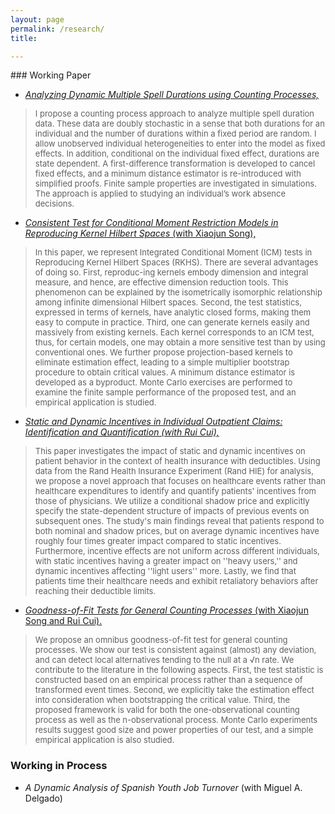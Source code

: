```yaml
---
layout: page
permalink: /research/
title: 

---
```

<html>
<head>
<!-- Global site tag (gtag.js) - Google Analytics -->
<script async src="https://www.googletagmanager.com/gtag/js?id=UA-123587654-1"></script>
<script>
  window.dataLayer = window.dataLayer || [];
  function gtag(){dataLayer.push(arguments);}
  gtag('js', new Date());

  gtag('config', 'UA-123587654-1');
</script>

<!-- Hotjar Tracking Code for https://yuhaoli-academic.github.io -->
<script>
    (function(h,o,t,j,a,r){
        h.hj=h.hj||function(){(h.hj.q=h.hj.q||[]).push(arguments)};
        h._hjSettings={hjid:1099052,hjsv:6};
        a=o.getElementsByTagName('head')[0];
        r=o.createElement('script');r.async=1;
        r.src=t+h._hjSettings.hjid+j+h._hjSettings.hjsv;
        a.appendChild(r);
    })(window,document,'https://static.hotjar.com/c/hotjar-','.js?sv=');
</script>

</head>
</html>
### Working Paper

* [_Analyzing Dynamic Multiple Spell Durations using Counting Processes,_](https://yuhaoli-academic.github.io/JMP1.pdf) 
> <font size="2.0">I propose a counting process approach to analyze multiple spell duration data. These data are doubly stochastic in a sense that both durations for an individual and the number of durations within a fixed period are random. I allow unobserved individual heterogeneities to enter into the model as fixed effects. In addition, conditional on the individual fixed effect, durations are state dependent. A first-difference transformation is developed to cancel fixed effects, and a minimum distance estimator is re-introduced with simplified proofs. Finite sample properties are investigated in simulations. The approach is applied to studying an individual’s work absence decisions. </font>

* [_Consistent Test for Conditional Moment Restriction Models in Reproducing Kernel Hilbert Spaces_ (with Xiaojun Song), ](https://yuhaoli-academic.github.io/JMP2.pdf) 
> <font size="2.0">In this paper, we represent Integrated Conditional Moment (ICM) tests in Reproducing Kernel Hilbert Spaces (RKHS). There are several advantages of doing so. First, reproduc-ing kernels embody dimension and integral measure, and hence, are effective dimension reduction tools. This phenomenon can be explained by the isometrically isomorphic relationship among infinite dimensional Hilbert spaces. Second, the test statistics, expressed in terms of kernels, have analytic closed forms, making them easy to compute in practice. Third, one can generate kernels easily and massively from existing kernels. Each kernel corresponds to an ICM test, thus, for certain models, one may obtain a more sensitive test than by using conventional ones. We further propose projection-based kernels to eliminate
estimation effect, leading to a simple multiplier bootstrap procedure to obtain critical values. A minimum distance estimator is developed as a byproduct. Monte Carlo exercises are performed to examine the finite sample performance of the proposed test, and an empirical application is studied. </font>


* [_Static and Dynamic Incentives in Individual Outpatient Claims: Identification and Quantification (with Rui Cui),_](https://yuhaoli-academic.github.io/Health_Hawkes.pdf)
><font size="2.0"> This paper investigates the impact of static and dynamic incentives on patient behavior in the context of health insurance with deductibles. Using data from the Rand Health Insurance Experiment (Rand HIE) for analysis, we propose a novel approach that focuses on healthcare events rather than healthcare expenditures to identify and quantify patients' incentives from those of physicians. We utilize a conditional shadow price and explicitly specify the state-dependent structure of impacts of previous events on subsequent ones. The study's main findings reveal that patients respond to both nominal and shadow prices, but on average dynamic incentives have roughly four times greater impact compared to static incentives. Furthermore, incentive effects are not uniform across different individuals, with static incentives having a greater impact on ''heavy users,'' and dynamic incentives affecting ''light users'' more. Lastly, we find that patients time their healthcare needs and exhibit retaliatory behaviors after reaching their deductible limits.      </font>

* [_Goodness-of-Fit Tests for General Counting Processes_ (with Xiaojun Song and Rui Cui).](https://yuhaoli-academic.github.io/Counting_Proc_test.pdf)
><font size="2.0"> We propose an omnibus goodness-of-fit test for general counting processes. We show our test is consistent against (almost) any deviation, and can detect local alternatives tending to the null at a √n rate. We contribute to the literature in the following aspects. First,
the test statistic is constructed based on an empirical process rather than a sequence of transformed event times. Second, we explicitly take the estimation effect into consideration when bootstrapping the critical value. Third, the proposed framework is valid for both the one-observational counting process as well as the n-observational process. Monte Carlo experiments results suggest good size and power properties of our test, and a simple empirical application is also studied. </font>



### Working in Process  

* _A Dynamic Analysis of Spanish Youth Job Turnover_ (with Miguel A. Delgado)
